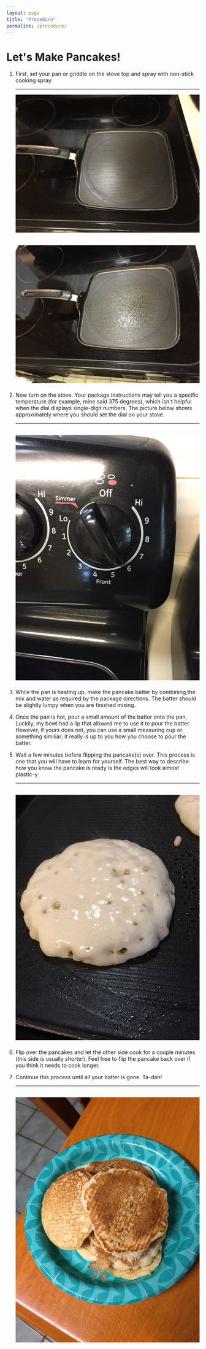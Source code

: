 ```yaml
---
layout: page
title: "Procedure"
permalink: /procedure/
---
```


# Let's Make Pancakes!

1. First, set your pan or griddle on the stove top and spray with non-stick cooking spray.

   ---
   ![Griddle](images/griddle.jpg?raw=true)

   ![Sprayed](images/sprayed.jpg?raw=true)
   ---

2. Now turn on the stove. Your package instructions may tell you a specific temperature (for example, mine said 375 degrees), which isn't helpful when the dial displays single-digit numbers. The picture below shows approximately where you should set the dial on your stove. 

   ---
   ![Temp](images/temp.jpg?raw=true)
   ---

3. While the pan is heating up, make the pancake batter by combining the mix and water as required by the package directions. The batter should be slightly lumpy when you are finished mixing.

4. Once the pan is hot, pour a small amount of the batter onto the pan. Luckily, my bowl had a lip that allowed me to use it to pour the batter. However, if yours does not, you can use a small measuring cup or something similiar; it really is up to you how you choose to pour the batter.

5. Wait a few minutes before flipping the pancake(s) over. This process is one that you will have to learn for yourself. The best way to describe how you know the pancake is ready is the edges will look almost plastic-y. 

   ---
   ![time](images/time.jpg?raw=true)
   ---

6. Flip over the pancakes and let the other side cook for a couple minutes (this side is usually shorter). Feel free to flip the pancake back over if you think it needs to cook longer.

7. Continue this process until all your batter is gone. Ta-dah!

   ---
   ![finish](images/finish.jpg?raw=true)
   ---
